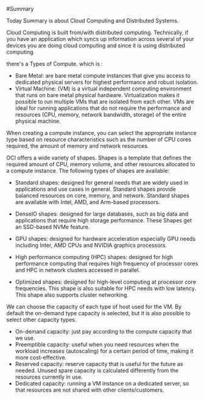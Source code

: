 #Summary

Today Summary is about Cloud Computing and Distributed Systems.


Cloud Computing is built from/with distributed computing. Technically, if you have an application which syncs up information across several of your devices you are doing cloud computing and since it is using distributed computing.

there's a Types of Compute. which is :

- Bare Metal: are bare metal compute instances that give you access to dedicated physical servers for highest performance and robust isolation.
- Virtual Machine: (VM) is a virtual independent computing environment that runs on bare metal physical hardware. Virtualization makes it possible to run multiple VMs that are isolated from each other. VMs are ideal for running applications that do not require the performance and resources (CPU, memory, network bandwidth, storage) of the entire physical machine.

When creating a compute instance, you can select the appropriate instance type based on resource characteristics such as the number of CPU cores required, the amount of memory and network resources.

OCI offers a wide variety of shapes. Shapes is a template that defines the required amount of CPU, memory volume, and other resources allocated to a compute instance. The following types of shapes are available:

- Standard shapes: designed for general needs that are widely used in applications and use cases in general. Standard shapes provide balanced resources on core, memory, and network. Standard shapes are available with Intel, AMD, and Arm-based processors.

- DenseIO shapes: designed for large databases, such as big data and applications that require high storage performance. These Shapes get an SSD-based NVMe feature.

- GPU shapes: designed for hardware acceleration especially GPU needs including Inter, AMD CPUs and NVIDIA graphics processors.

- High performance computing (HPC) shapes: designed for high performance computing that requires high frequency of processor cores and HPC in network clusters accessed in parallel.

- Optimized shapes: designed for high-level computing at processor core frequencies. This shape is also suitable for HPC needs with low latency. This shape also supports cluster networking.


We can choose the capacity of each type of host used for the VM. By default the on-demand type capacity is selected, but it is also possible to select other capacity types.

- On-demand capacity: just pay according to the compute capacity that we use.
- Preemptible capacity: useful when you need resources when the workload increases (autoscaling) for a certain period of time, making it more cost-effective.
- Reserved capacity: reserve capacity that is useful for the future as needed. Unused spare capacity is calculated differently from the resources currently in use.
- Dedicated capacity: running a VM instance on a dedicated server, so that resources are not shared with other clients/customers.
